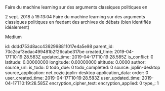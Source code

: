 Faire du machine learning sur des arguments classiques politiques en

2 sept. 2018 à 19:13:04
Faire du machine learning sur des arguments classiques politiques en
feedant des archives de débats (bien identifiés idéalement)

Medium


id: dddd753d8acc4362998811017e4a5e98
parent_id: 70c2caf3edac499481b2f26cabe317be
created_time: 2019-04-17T10:19:28.583Z
updated_time: 2019-04-17T10:19:28.585Z
is_conflict: 0
latitude: 0.00000000
longitude: 0.00000000
altitude: 0.0000
author: 
source_url: 
is_todo: 0
todo_due: 0
todo_completed: 0
source: joplin-desktop
source_application: net.cozic.joplin-desktop
application_data: 
order: 0
user_created_time: 2019-04-17T10:19:28.583Z
user_updated_time: 2019-04-17T10:19:28.585Z
encryption_cipher_text: 
encryption_applied: 0
type_: 1